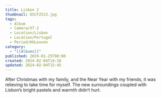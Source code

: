 ```yaml
---
title: Lisbon 2
thumbnail: DSCF2513.jpg
tags:
  - Album
  - Camera/XT-2
  - Location/Lisbon
  - Location/Portugal
  - Period/KULeuven
category:
  - "[[Albums]]"
published: 2019-01-25T00:00
created: 2024-02-04T14:18
updated: 2024-02-04T15:45
---
```

After Christmas with my family, and the Near Year with my friends, it was relieving to take time for myself. The new surroundings coupled with Lisbon’s bright pastels and warmth didn’t hurt.
